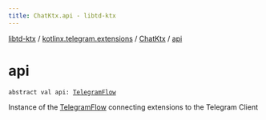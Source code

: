 ```yaml
---
title: ChatKtx.api - libtd-ktx
---
```


[libtd-ktx](../../index.html) / [kotlinx.telegram.extensions](../index.html) / [ChatKtx](index.html) / [api](./api.html)

# api

`abstract val api: `[`TelegramFlow`](../../kotlinx.telegram.core/-telegram-flow/index.html)

Instance of the [TelegramFlow](../../kotlinx.telegram.core/-telegram-flow/index.html) connecting extensions to the Telegram Client

